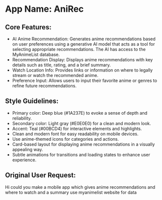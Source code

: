 # **App Name**: AniRec

## Core Features:

- AI Anime Recommendation: Generates anime recommendations based on user preferences using a generative AI model that acts as a tool for selecting appropriate recommendations. The AI has access to the MyAnimeList database.
- Recommendation Display: Displays anime recommendations with key details such as title, rating, and a brief summary.
- Watch Location Info: Provides links or information on where to legally stream or watch the recommended anime.
- Preference Input: Allows users to input their favorite anime or genres to refine future recommendations.

## Style Guidelines:

- Primary color: Deep blue (#1A237E) to evoke a sense of depth and reliability.
- Secondary color: Light gray (#E0E0E0) for a clean and modern look.
- Accent: Teal (#00BCD4) for interactive elements and highlights.
- Clean and modern font for easy readability on mobile devices.
- Use anime-themed icons for categories and actions.
- Card-based layout for displaying anime recommendations in a visually appealing way.
- Subtle animations for transitions and loading states to enhance user experience.

## Original User Request:
Hi could you make a mobile app which gives anime recommendations and where to watch and a summary use myanimelist website for data
  
